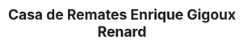---
title: "Casa de Remates Enrique Gigoux Renard"
url: /providencia/casa-de-remates-enrique-gigoux-renard/
shop: Auktionshaus
---